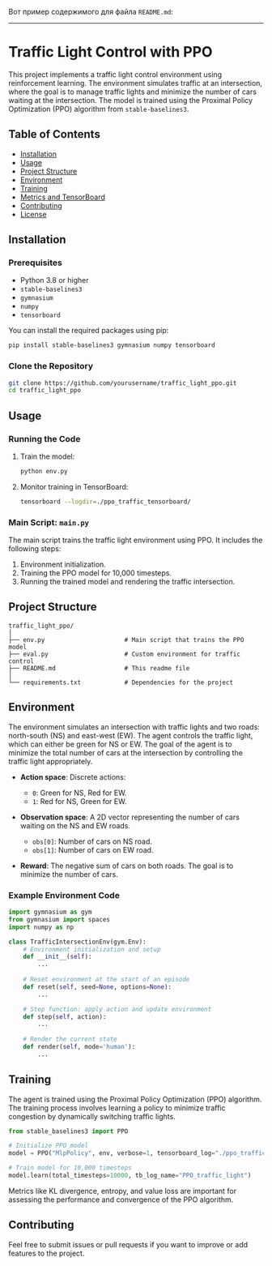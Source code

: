 Вот пример содержимого для файла `README.md`:

---

# Traffic Light Control with PPO

This project implements a traffic light control environment using reinforcement learning. The environment simulates traffic at an intersection, where the goal is to manage traffic lights and minimize the number of cars waiting at the intersection. The model is trained using the Proximal Policy Optimization (PPO) algorithm from `stable-baselines3`.

## Table of Contents
- [Installation](#installation)
- [Usage](#usage)
- [Project Structure](#project-structure)
- [Environment](#environment)
- [Training](#training)
- [Metrics and TensorBoard](#metrics-and-tensorboard)
- [Contributing](#contributing)
- [License](#license)

## Installation

### Prerequisites

- Python 3.8 or higher
- `stable-baselines3`
- `gymnasium`
- `numpy`
- `tensorboard`

You can install the required packages using pip:

```bash
pip install stable-baselines3 gymnasium numpy tensorboard
```

### Clone the Repository

```bash
git clone https://github.com/yourusername/traffic_light_ppo.git
cd traffic_light_ppo
```

## Usage

### Running the Code

1. Train the model:
    ```bash
    python env.py
    ```

2. Monitor training in TensorBoard:
    ```bash
    tensorboard --logdir=./ppo_traffic_tensorboard/
    ```

### Main Script: `main.py`

The main script trains the traffic light environment using PPO. It includes the following steps:

1. Environment initialization.
2. Training the PPO model for 10,000 timesteps.
3. Running the trained model and rendering the traffic intersection.

## Project Structure

```
traffic_light_ppo/
│
├── env.py                      # Main script that trains the PPO model
├── eval.py                     # Custom environment for traffic control
├── README.md                   # This readme file
│
└── requirements.txt            # Dependencies for the project
```

## Environment

The environment simulates an intersection with traffic lights and two roads: north-south (NS) and east-west (EW). The agent controls the traffic light, which can either be green for NS or EW. The goal of the agent is to minimize the total number of cars at the intersection by controlling the traffic light appropriately.

- **Action space**: Discrete actions:
  - `0`: Green for NS, Red for EW.
  - `1`: Red for NS, Green for EW.

- **Observation space**: A 2D vector representing the number of cars waiting on the NS and EW roads.
  - `obs[0]`: Number of cars on NS road.
  - `obs[1]`: Number of cars on EW road.

- **Reward**: The negative sum of cars on both roads. The goal is to minimize the number of cars.

### Example Environment Code

```python
import gymnasium as gym
from gymnasium import spaces
import numpy as np

class TrafficIntersectionEnv(gym.Env):
    # Environment initialization and setup
    def __init__(self):
        ...
        
    # Reset environment at the start of an episode
    def reset(self, seed=None, options=None):
        ...

    # Step function: apply action and update environment
    def step(self, action):
        ...
        
    # Render the current state
    def render(self, mode='human'):
        ...
```

## Training

The agent is trained using the Proximal Policy Optimization (PPO) algorithm. The training process involves learning a policy to minimize traffic congestion by dynamically switching traffic lights.

```python
from stable_baselines3 import PPO

# Initialize PPO model
model = PPO("MlpPolicy", env, verbose=1, tensorboard_log="./ppo_traffic_tensorboard/")

# Train model for 10,000 timesteps
model.learn(total_timesteps=10000, tb_log_name="PPO_traffic_light")
```

Metrics like KL divergence, entropy, and value loss are important for assessing the performance and convergence of the PPO algorithm.

## Contributing

Feel free to submit issues or pull requests if you want to improve or add features to the project.


